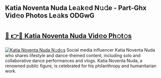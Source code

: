 ## Katia Noventa Nuda Le𝚊k𝚎d N𝚞𝚍e - Part-Ghx Vid𝚎o Photos Le𝚊ks ODGwG

# <h2><a href="http://fbbu4o.evod.top/?m=Katia+Noventa+Nuda">🔗 👉🔴 Katia Noventa Nuda Vid𝚎o Ph𝚘t𝚘s</a></h2>

[![Katia Noventa Nuda N𝚞d𝚎s](https://i.imgur.com/8V9OHl7.gif)](http://fbbu4o.evod.top/?m=Katia+Noventa+Nuda)
Social media influencer Katia Noventa Nuda who shares lifestyle and dance-themed content, including solo and collaborative dance performances and vlogs. Katia Noventa Nuda, a renowned public figure, is celebrated for his philanthropy and humanitarian work. 
